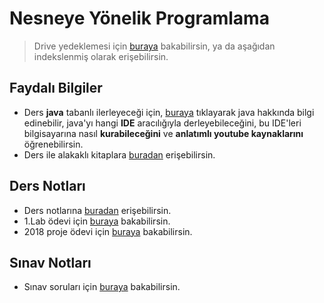 # Nesneye Yönelik Programlama

> Drive yedeklemesi için [buraya][Yedekleme - Drive] bakabilirsin, ya da aşağıdan indekslenmiş olarak erişebilirsin.

[Yedekleme - Drive]: https://drive.google.com/drive/folders/1bpUZY2MROKguy0IUslKNO_AQgJ5OPiPa

## Faydalı Bilgiler

- Ders **java** tabanlı ilerleyeceği için, [buraya][Java - yemreak.com] tıklayarak java hakkında bilgi edinebilir, java'yı hangi **IDE** aracılığıyla derleyebileceğini, bu IDE'leri bilgisayarına nasıl **kurabileceğini** ve **anlatımlı youtube kaynaklarını** öğrenebilirsin.
- Ders ile alakaklı kitaplara [buradan](https://drive.google.com/open?id=1sQwJdpbomCkKT4lOFtt34GFJBOL4ONQC) erişebilirsin.

## Ders Notları

- Ders notlarına [buradan][Ders Notları] erişebilirsin.
- 1.Lab ödevi için [buraya][1.Lab ödevi] bakabilirsin.
- 2018 proje ödevi için [buraya][Proje Ödevi - 2018] bakabilirsin.

## Sınav Notları

- Sınav soruları için [buraya][Sınav Soruları] bakabilirsin.

<!-- TODO -->

[Java - yemreak.com]: https://www.yemreak.com/p/java.html
[Java - Kitaplar]: https://drive.google.com/open?id=1sQwJdpbomCkKT4lOFtt34GFJBOL4ONQC
[Ders Notları]: https://drive.google.com/open?id=1AX3B-0gDo_9V6tq-d_O7OUETJjFY4b1l
[Sınav Soruları]: https://drive.google.com/open?id=1QvYLzRNe_-Aj3KphQJI7Kw9l0FPClIKW

[1.Lab ödevi]: https://www.yemreak.com/2017/10/nyp-18102017-lab-odevi.html

[Proje Ödevi - 2018]: https://drive.google.com/open?id=1I9No1ond194Y3fVSjCiFrAyTIo2JtVh1
